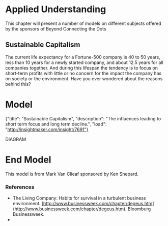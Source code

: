 # Applied Understanding

This chapter will present a number of models on different subjects offered by the sponsors of Beyond Connecting the Dots

## Sustainable Capitalism ##

The current life expectancy for a Fortune-500 company is 40 to 50 years, less than 10 years for a newly started company, and about 12.5 years for all companies together. And during this lifespan the tendency is to focus on short-term profits with little or no concern for the impact the company has on society or the environment. Have you ever wondered about the reasons behind this?

# Model

{"title": "Sustainable Capitalism", "description": "The influences leading to short term focus and long term decline.", "load": "http://insightmaker.com/insight/7691"}

DIAGRAM

# End Model

This model is from Mark Van Clieaf sponsored by Ken Shepard.

### References ###

- The Living Company: Habits for survival in a turbulent business environment. [http://www.businessweek.com/chapter/degeus.htm](http://www.businessweek.com/chapter/degeus.htm). Bloomburg Businessweek.
- 